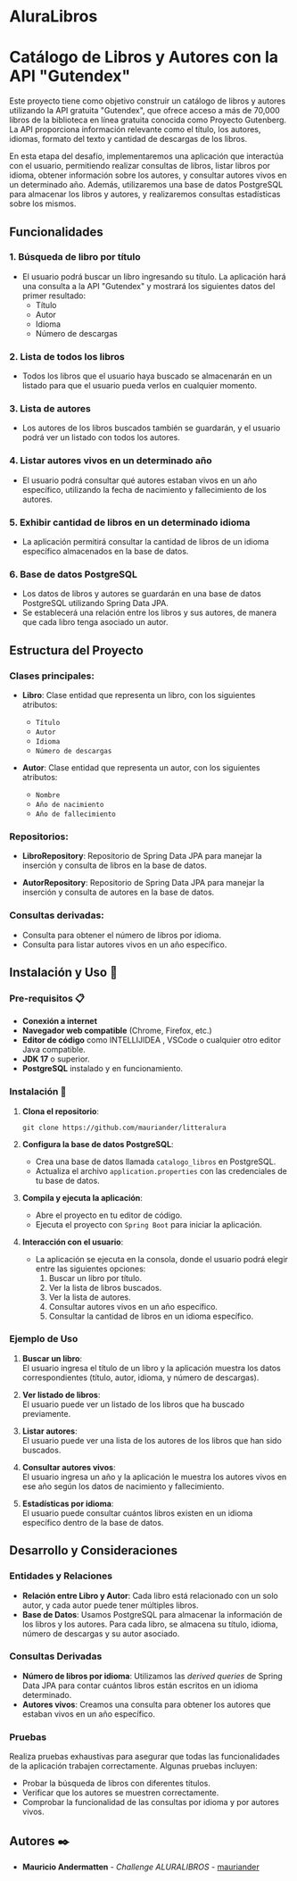 # AluraLibros

# Catálogo de Libros y Autores con la API "Gutendex"

Este proyecto tiene como objetivo construir un catálogo de libros y autores utilizando la API gratuita "Gutendex", que ofrece acceso a más de 70,000 libros de la biblioteca en línea gratuita conocida como Proyecto Gutenberg. La API proporciona información relevante como el título, los autores, idiomas, formato del texto y cantidad de descargas de los libros.

En esta etapa del desafío, implementaremos una aplicación que interactúa con el usuario, permitiendo realizar consultas de libros, listar libros por idioma, obtener información sobre los autores, y consultar autores vivos en un determinado año. Además, utilizaremos una base de datos PostgreSQL para almacenar los libros y autores, y realizaremos consultas estadísticas sobre los mismos.

## Funcionalidades

### 1. **Búsqueda de libro por título**
   - El usuario podrá buscar un libro ingresando su título. La aplicación hará una consulta a la API "Gutendex" y mostrará los siguientes datos del primer resultado:
     - Título
     - Autor
     - Idioma
     - Número de descargas

### 2. **Lista de todos los libros**
   - Todos los libros que el usuario haya buscado se almacenarán en un listado para que el usuario pueda verlos en cualquier momento.

### 3. **Lista de autores**
   - Los autores de los libros buscados también se guardarán, y el usuario podrá ver un listado con todos los autores.

### 4. **Listar autores vivos en un determinado año**
   - El usuario podrá consultar qué autores estaban vivos en un año específico, utilizando la fecha de nacimiento y fallecimiento de los autores.

### 5. **Exhibir cantidad de libros en un determinado idioma**
   - La aplicación permitirá consultar la cantidad de libros de un idioma específico almacenados en la base de datos.

### 6. **Base de datos PostgreSQL**
   - Los datos de libros y autores se guardarán en una base de datos PostgreSQL utilizando Spring Data JPA.
   - Se establecerá una relación entre los libros y sus autores, de manera que cada libro tenga asociado un autor.

## Estructura del Proyecto

### Clases principales:

- **Libro**: Clase entidad que representa un libro, con los siguientes atributos:
  - `Título`
  - `Autor`
  - `Idioma`
  - `Número de descargas`
  
- **Autor**: Clase entidad que representa un autor, con los siguientes atributos:
  - `Nombre`
  - `Año de nacimiento`
  - `Año de fallecimiento`

### Repositorios:

- **LibroRepository**: Repositorio de Spring Data JPA para manejar la inserción y consulta de libros en la base de datos.
  
- **AutorRepository**: Repositorio de Spring Data JPA para manejar la inserción y consulta de autores en la base de datos.

### Consultas derivadas:

- Consulta para obtener el número de libros por idioma.
- Consulta para listar autores vivos en un año específico.

## Instalación y Uso 🚀

### Pre-requisitos 📋

- **Conexión a internet**
- **Navegador web compatible** (Chrome, Firefox, etc.)
- **Editor de código** como INTELLIJIDEA , VSCode o cualquier otro editor Java compatible.
- **JDK 17** o superior.
- **PostgreSQL** instalado y en funcionamiento.

### Instalación 🔧

1. **Clona el repositorio**:
   ```
   git clone https://github.com/mauriander/litteralura   
   ```

2. **Configura la base de datos PostgreSQL**:
   - Crea una base de datos llamada `catalogo_libros` en PostgreSQL.
   - Actualiza el archivo `application.properties` con las credenciales de tu base de datos.

3. **Compila y ejecuta la aplicación**:
   - Abre el proyecto en tu editor de código.
   - Ejecuta el proyecto con `Spring Boot` para iniciar la aplicación.

4. **Interacción con el usuario**:
   - La aplicación se ejecuta en la consola, donde el usuario podrá elegir entre las siguientes opciones:
     1. Buscar un libro por título.
     2. Ver la lista de libros buscados.
     3. Ver la lista de autores.
     4. Consultar autores vivos en un año específico.
     5. Consultar la cantidad de libros en un idioma específico.

### Ejemplo de Uso

1. **Buscar un libro**:  
   El usuario ingresa el título de un libro y la aplicación muestra los datos correspondientes (título, autor, idioma, y número de descargas).

2. **Ver listado de libros**:  
   El usuario puede ver un listado de los libros que ha buscado previamente.

3. **Listar autores**:  
   El usuario puede ver una lista de los autores de los libros que han sido buscados.

4. **Consultar autores vivos**:  
   El usuario ingresa un año y la aplicación le muestra los autores vivos en ese año según los datos de nacimiento y fallecimiento.

5. **Estadísticas por idioma**:  
   El usuario puede consultar cuántos libros existen en un idioma específico dentro de la base de datos.

## Desarrollo y Consideraciones

### Entidades y Relaciones

- **Relación entre Libro y Autor**: Cada libro está relacionado con un solo autor, y cada autor puede tener múltiples libros.
- **Base de Datos**: Usamos PostgreSQL para almacenar la información de los libros y los autores. Para cada libro, se almacena su título, idioma, número de descargas y su autor asociado.

### Consultas Derivadas

- **Número de libros por idioma**: Utilizamos las *derived queries* de Spring Data JPA para contar cuántos libros están escritos en un idioma determinado.
- **Autores vivos**: Creamos una consulta para obtener los autores que estaban vivos en un año específico.

### Pruebas

Realiza pruebas exhaustivas para asegurar que todas las funcionalidades de la aplicación trabajen correctamente. Algunas pruebas incluyen:
- Probar la búsqueda de libros con diferentes títulos.
- Verificar que los autores se muestren correctamente.
- Comprobar la funcionalidad de las consultas por idioma y por autores vivos.


## Autores ✒️

* **Mauricio Andermatten** - *Challenge ALURALIBROS* - [mauriander](https://github.com/mauriander)
